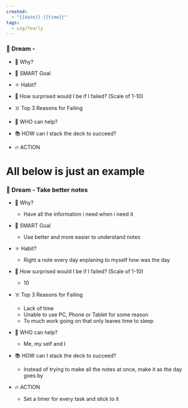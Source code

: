 ```yaml
---
created:
  - "{{date}} {{time}}"
tags:
  - Log/Yearly
---
```


### 🚀 Dream -

  

- 🧠 Why?

- 🎯 SMART Goal

- ⚛️ Habit?

- 🤯 How surprised would I be if I failed? (Scale of 1-10)

- ☠️ Top 3 Reasons for Failing

- 🦸 WHO can help?

- 📚 HOW can I stack the deck to succeed?

- 🔥 ACTION

  

# All below is just an example

### 🚀 Dream - Take better notes

  

- 🧠 Why?
	- Have all the information i need when i need it

- 🎯 SMART Goal
	- Use better and more easier to understand notes

- ⚛️ Habit?
	- Right a note every day enplaning to myself how was the day

- 🤯 How surprised would I be if I failed? (Scale of 1-10)
	- 10

- ☠️ Top 3 Reasons for Failing
	- Lack of time
	- Unable to use PC, Phone or Tablet for some reason
	- To much work going on that only leaves time to sleep

- 🦸 WHO can help?
	- Me, my self and I

- 📚 HOW can I stack the deck to succeed?
	- Instead of trying to make all the notes at once, make it as the day goes by 

- 🔥 ACTION
	- Set a timer for every task and stick to it 
